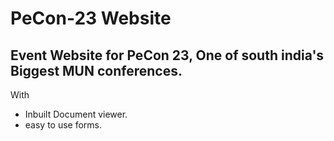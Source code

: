 # PeCon-23 Website
## Event Website for PeCon 23, One of south india's Biggest MUN conferences.
With
- Inbuilt Document viewer.
- easy to use forms.
